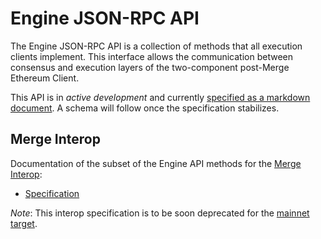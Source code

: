 # Engine JSON-RPC API

The Engine JSON-RPC API is a collection of methods that all execution clients implement.
This interface allows the communication between consensus and execution layers of the two-component post-Merge Ethereum Client.

This API is in *active development* and currently [specified as a markdown document](./specification.md).
A schema will follow once the specification stabilizes.

## Merge Interop

Documentation of the subset of the Engine API methods for the [Merge Interop](http://interop.merge.wiki/):
- [Specification](./interop/specification.md)

*Note*: This interop specification is to be soon deprecated for the [mainnet target](./specification.md).
